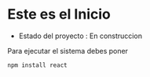 <h1> Este es el Inicio </h1>

- Estado del proyecto : En construccion

Para ejecutar el sistema debes poner

```npm install react ```
